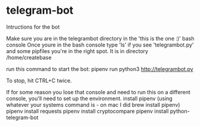 # telegram-bot
Intructions for the bot

Make sure you are in the telegrambot directory in the 'this is the one :)' bash console
Once youre in the bash console type 'ls'
if you see 'telegrambot.py' and some pipfiles you're in the right spot.
It is in directory /home/createbase

run this command to start the bot:
pipenv run python3 http://telegrambot.py

To stop, hit CTRL+C twice.

If for some reason you lose that console and need to run this on a different console, you'll need to set up the environment.
install pipenv (using whatever your systems command is - on mac I did brew install pipenv)
pipenv install requests
pipenv install cryptocompare
pipenv install python-telegram-bot

